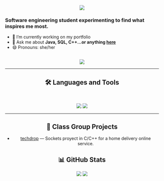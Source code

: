 <!--
**naiamartin/naiamartin** is a ✨ _special_ ✨ repository because its `README.md` (this file) appears on your GitHub profile.


Here are some ideas to get you started:

- 🔭 I’m currently working on ...
- 🌱 I’m currently learning ...
- 👯 I’m looking to collaborate on ...
- 🤔 I’m looking for help with ...
- 💬 Ask me about ...
- 📫 How to reach me: ...
- 😄 Pronouns: ...
- ⚡ Fun fact: ...
-->
<h1 align="center">
    <img src="https://readme-typing-svg.herokuapp.com/?font=Inter&size=48&center=true&vCenter=true&width=500&height=70&color=A259FF&duration=4000&lines=Hola+:);+Soy+Naia+Martin!;" />
</h1>

### Software engineering student experimenting to find what inspires me most.
- 🌱 I’m currently working on my portfolio
- 💬 Ask me about **Java, SQL, C++...or anything [here](https://github.com/naiamartin/naiamartin/issues)**
- 😄 Pronouns: she/her
   
<br>

<div align="center">
  <a href="mailto:naia.martin@opendeusto.es">
    <img src="https://img.shields.io/badge/Gmail-333333?style=for-the-badge&logo=gmail&logoColor=red" />
  </a>

<hr>

## 🛠️ Languages and Tools

<br>

<p align="center">
  <img src="https://skillicons.dev/icons?i=java,mongodb,mysql,c,cpp,python" />
  <img src="https://skillicons.dev/icons?i=html,figma" />
</p>

<hr>

## 🚀 Class Group Projects

- [techdrop](https://github.com/yagueto/techdrop) — Sockets proyect in C/C++ for a home delivery online service.

## 📊 GitHub Stats

<p align="center">
  <img src="https://github-readme-stats.vercel.app/api?username=naiamartin&show_icons=true&theme=radical" />
  <img src="https://github-readme-stats.vercel.app/api/top-langs/?username=naiamartin&layout=compact&theme=radical" />
</p>
